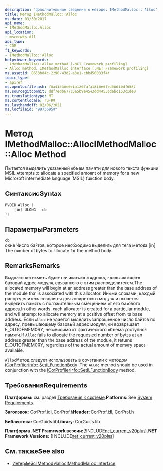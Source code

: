 ```yaml
---
description: 'Дополнительные сведения о методе: IMethodMalloc:: Alloc'
title: Метод IMethodMalloc::Alloc
ms.date: 03/30/2017
api_name:
- IMethodMalloc.Alloc
api_location:
- mscorwks.dll
api_type:
- COM
f1_keywords:
- IMethodMalloc::Alloc
helpviewer_keywords:
- IMethodMalloc::Alloc method [.NET Framework profiling]
- Alloc method, IMethodMalloc interface [.NET Framework profiling]
ms.assetid: 8653bd4c-2290-43d2-a3e1-cbbd50033f4f
topic_type:
- apiref
ms.openlocfilehash: f8a41530e0e1a126fafa1816e6fed58d10df6587
ms.sourcegitcommit: ddf7edb67715a5b9a45e3dd44536dabc153c1de0
ms.translationtype: MT
ms.contentlocale: ru-RU
ms.lasthandoff: 02/06/2021
ms.locfileid: "99736958"
---
```

# <a name="imethodmallocalloc-method"></a><span data-ttu-id="e759a-103">Метод IMethodMalloc::Alloc</span><span class="sxs-lookup"><span data-stu-id="e759a-103">IMethodMalloc::Alloc Method</span></span>

<span data-ttu-id="e759a-104">Пытается выделить указанный объем памяти для нового текста функции MSIL.</span><span class="sxs-lookup"><span data-stu-id="e759a-104">Attempts to allocate a specified amount of memory for a new Microsoft intermediate language (MSIL) function body.</span></span>

## <a name="syntax"></a><span data-ttu-id="e759a-105">Синтаксис</span><span class="sxs-lookup"><span data-stu-id="e759a-105">Syntax</span></span>

```cpp
PVOID Alloc (
    [in] ULONG   cb
);
```

## <a name="parameters"></a><span data-ttu-id="e759a-106">Параметры</span><span class="sxs-lookup"><span data-stu-id="e759a-106">Parameters</span></span>

`cb`\
<span data-ttu-id="e759a-107">окне Число байтов, которое необходимо выделить для тела метода.</span><span class="sxs-lookup"><span data-stu-id="e759a-107">[in] The number of bytes to allocate for the method body.</span></span>

## <a name="remarks"></a><span data-ttu-id="e759a-108">Remarks</span><span class="sxs-lookup"><span data-stu-id="e759a-108">Remarks</span></span>

 <span data-ttu-id="e759a-109">Выделенная память будет начинаться с адреса, превышающего базовый адрес модуля, связанного с этим распределителем.</span><span class="sxs-lookup"><span data-stu-id="e759a-109">The allocated memory will begin at an address greater than the base address of the module that is associated with this allocator.</span></span> <span data-ttu-id="e759a-110">Иными словами, каждый распределитель создается для конкретного модуля и пытается выделить память с положительным смещением от его базового адреса.</span><span class="sxs-lookup"><span data-stu-id="e759a-110">In other words, each allocator is created for a particular module, and will attempt to allocate memory at a positive offset from its base address.</span></span> <span data-ttu-id="e759a-111">Если `Alloc` не удается выделить запрошенное число байтов по адресу, превышающему базовый адрес модуля, он возвращает E_OUTOFMEMORY, независимо от фактического объема доступной памяти.</span><span class="sxs-lookup"><span data-stu-id="e759a-111">If `Alloc` fails to allocate the requested number of bytes at an address greater than the base address of the module, it returns E_OUTOFMEMORY, regardless of the actual amount of memory space available.</span></span>

 <span data-ttu-id="e759a-112">`Alloc`Метод следует использовать в сочетании с методом [ICorProfilerInfo:: SetILFunctionBody](icorprofilerinfo-setilfunctionbody-method.md) .</span><span class="sxs-lookup"><span data-stu-id="e759a-112">The `Alloc` method should be used in conjunction with the [ICorProfilerInfo::SetILFunctionBody](icorprofilerinfo-setilfunctionbody-method.md) method.</span></span>

## <a name="requirements"></a><span data-ttu-id="e759a-113">Требования</span><span class="sxs-lookup"><span data-stu-id="e759a-113">Requirements</span></span>

 <span data-ttu-id="e759a-114">**Платформы:** см. раздел [Требования к системе](../../get-started/system-requirements.md).</span><span class="sxs-lookup"><span data-stu-id="e759a-114">**Platforms:** See [System Requirements](../../get-started/system-requirements.md).</span></span>

 <span data-ttu-id="e759a-115">**Заголовок:** CorProf.idl, CorProf.h</span><span class="sxs-lookup"><span data-stu-id="e759a-115">**Header:** CorProf.idl, CorProf.h</span></span>

 <span data-ttu-id="e759a-116">**Библиотека:** CorGuids.lib</span><span class="sxs-lookup"><span data-stu-id="e759a-116">**Library:** CorGuids.lib</span></span>

 <span data-ttu-id="e759a-117">**Платформа .NET Framework версии:**[!INCLUDE[net_current_v20plus](../../../../includes/net-current-v20plus-md.md)]</span><span class="sxs-lookup"><span data-stu-id="e759a-117">**.NET Framework Versions:** [!INCLUDE[net_current_v20plus](../../../../includes/net-current-v20plus-md.md)]</span></span>

## <a name="see-also"></a><span data-ttu-id="e759a-118">См. также</span><span class="sxs-lookup"><span data-stu-id="e759a-118">See also</span></span>

- [<span data-ttu-id="e759a-119">Интерфейс IMethodMalloc</span><span class="sxs-lookup"><span data-stu-id="e759a-119">IMethodMalloc Interface</span></span>](imethodmalloc-interface.md)
